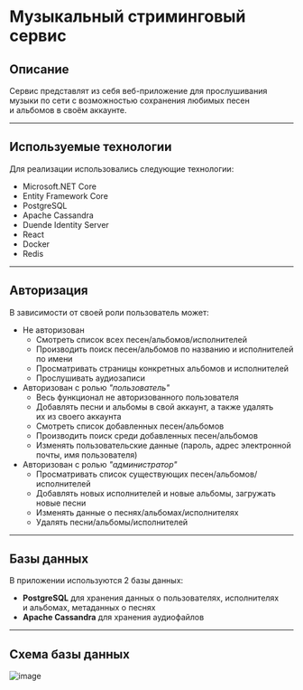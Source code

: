 # Музыкальный стриминговый сервис

## Описание
Сервис представлят из&nbsp;себя веб-приложение для прослушивания музыки по&nbsp;сети
с&nbsp;возможностью сохранения любимых песен и&nbsp;альбомов в&nbsp;своём аккаунте.
___
## Используемые технологии
Для реализации использовались следующие технологии:
- Microsoft.NET Core
- Entity Framework Core
- PostgreSQL
- Apache Cassandra
- Duende Identity Server
- React
- Docker
- Redis
___
## Авторизация
В&nbsp;зависимости от&nbsp;своей роли пользователь может:
- Не&nbsp;авторизован 
  - Смотреть список всех песен/альбомов/исполнителей
  - Производить поиск песен/альбомов по&nbsp;названию и&nbsp;исполнителей по&nbsp;имени
  - Просматривать страницы конкретных альбомов и&nbsp;исполнителей
  - Прослушивать аудиозаписи
- Авторизован с&nbsp;ролью _&quot;пользователь&quot;_
  - Весь функционал не&nbsp;авторизованного пользователя
  - Добавлять песни и&nbsp;альбомы в&nbsp;свой аккаунт, а&nbsp;также удалять их&nbsp;из&nbsp;своего аккаунта
  - Смотреть список добавленных песен/альбомов
  - Производить поиск среди добавленных песен/альбомов
  - Изменять пользовательские данные (пароль, адрес электронной почты, имя пользователя)
- Авторизован с&nbsp;ролью _&quot;администратор&quot;_
  - Просматривать список существующих песен/альбомов/исполнителей
  - Добавлять новых исполнителей и&nbsp;новые альбомы, загружать новые песни
  - Изменять данные о&nbsp;песнях/альбомах/исполнителях
  - Удалять песни/альбомы/исполнителей
___
## Базы данных
В&nbsp;приложении используются 2&nbsp;базы данных:
- **PostgreSQL** для хранения данных о&nbsp;пользователях, 
исполнителях и&nbsp;альбомах, метаданных о&nbsp;песнях
- **Apache Cassandra** для хранения аудиофайлов
___
## Схема базы данных
![image](https://github.com/user-attachments/assets/15d6b957-71a5-4114-8daf-9b1c7c5dab78)
